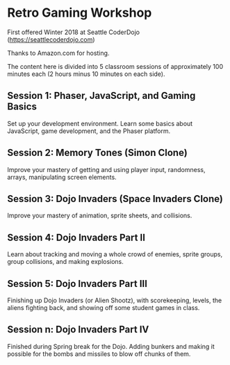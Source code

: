 # Retro Gaming Workshop
First offered Winter 2018 at Seattle CoderDojo (https://seattlecoderdojo.com)

Thanks to Amazon.com for hosting.

The content here is divided into 5 classroom sessions of approximately 100 minutes each (2 hours minus 10 minutes on each side).

## Session 1: Phaser, JavaScript, and Gaming Basics

Set up your development environment. Learn some basics about JavaScript, game development, and the Phaser platform. 

## Session 2: Memory Tones (Simon Clone)

Improve your mastery of getting and using player input, randomness, arrays, manipulating screen elements.

## Session 3: Dojo Invaders (Space Invaders Clone)

Improve your mastery of animation, sprite sheets, and collisions.

## Session 4: Dojo Invaders Part II

Learn about tracking and moving a whole crowd of enemies, sprite groups, group collisions, and making explosions.

## Session 5: Dojo Invaders Part III

Finishing up Dojo Invaders (or Alien Shootz), with scorekeeping, levels, the aliens fighting back, and showing off some student games in class.

## Session n: Dojo Invaders Part IV

Finished during Spring break for the Dojo. Adding bunkers and making it possible for the bombs and missiles to blow off chunks of them.